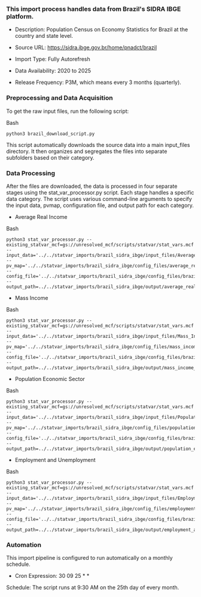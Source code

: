 ### This import process handles data from Brazil's SIDRA IBGE platform.

- Description: Population Census on Economy Statistics for Brazil at the country and state level.

- Source URL: https://sidra.ibge.gov.br/home/pnadct/brazil

- Import Type: Fully Autorefresh

- Data Availability: 2020 to 2025

- Release Frequency: P3M, which means every 3 months (quarterly).

### Preprocessing and Data Acquisition

To get the raw input files, run the following script:

Bash

    python3 brazil_download_script.py

This script automatically downloads the source data into a main input_files directory. It then organizes and segregates the files into separate subfolders based on their category.


### Data Processing

After the files are downloaded, the data is processed in four separate stages using the stat_var_processor.py script. Each stage handles a specific data category. The script uses various command-line arguments to specify the input data, pvmap, configuration file, and output path for each category.

 * Average Real Income

Bash

    python3 stat_var_processor.py --existing_statvar_mcf=gs://unresolved_mcf/scripts/statvar/stat_vars.mcf --input_data='../../statvar_imports/brazil_sidra_ibge/input_files/Average_Real_Income/*.xlsx' --pv_map='../../statvar_imports/brazil_sidra_ibge/config_files/average_real_income_pvmap.csv' --config_file='../../statvar_imports/brazil_sidra_ibge/config_files/brazil_sidra_metadata.csv' --output_path=../../statvar_imports/brazil_sidra_ibge/output/average_real_income_output

 * Mass Income

Bash

    python3 stat_var_processor.py --existing_statvar_mcf=gs://unresolved_mcf/scripts/statvar/stat_vars.mcf --input_data='../../statvar_imports/brazil_sidra_ibge/input_files/Mass_Income/*.xlsx' --pv_map='../../statvar_imports/brazil_sidra_ibge/config_files/mass_income_pvmap.csv' --config_file='../../statvar_imports/brazil_sidra_ibge/config_files/brazil_sidra_metadata.csv' --output_path=../../statvar_imports/brazil_sidra_ibge/output/mass_income_output

 * Population Economic Sector

Bash

    python3 stat_var_processor.py --existing_statvar_mcf=gs://unresolved_mcf/scripts/statvar/stat_vars.mcf --input_data='../../statvar_imports/brazil_sidra_ibge/input_files/Population_Economic_sector/*.xlsx' --pv_map='../../statvar_imports/brazil_sidra_ibge/config_files/population_pvmap.csv' --config_file='../../statvar_imports/brazil_sidra_ibge/config_files/brazil_sidra_metadata.csv' --output_path=../../statvar_imports/brazil_sidra_ibge/output/population_economic_sector_output

 * Employment and Unemployment

Bash

    python3 stat_var_processor.py --existing_statvar_mcf=gs://unresolved_mcf/scripts/statvar/stat_vars.mcf --input_data='../../statvar_imports/brazil_sidra_ibge/input_files/Employment_And_Unemployment_Labor_Force/*.xlsx' --pv_map='../../statvar_imports/brazil_sidra_ibge/config_files/employment_and_unemployment_labor_force_pvmap.csv' --config_file='../../statvar_imports/brazil_sidra_ibge/config_files/brazil_sidra_metadata.csv' --output_path=../../statvar_imports/brazil_sidra_ibge/output/employment_and_unemployment_labor_force_output


### Automation

This import pipeline is configured to run automatically on a monthly schedule.

- Cron Expression: 30 09 25 * *

Schedule: The script runs at 9:30 AM on the 25th day of every month.
